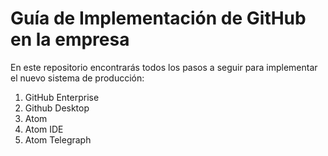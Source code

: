# Guía de Implementación de GitHub en la empresa

En este repositorio encontrarás todos los pasos a seguir para implementar el nuevo sistema de producción:

1. GitHub Enterprise
2. Github Desktop
3. Atom
4. Atom IDE
5. Atom Telegraph
